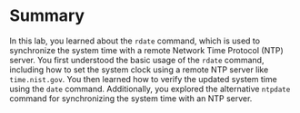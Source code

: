 # Summary

In this lab, you learned about the `rdate` command, which is used to synchronize the system time with a remote Network Time Protocol (NTP) server. You first understood the basic usage of the `rdate` command, including how to set the system clock using a remote NTP server like `time.nist.gov`. You then learned how to verify the updated system time using the `date` command. Additionally, you explored the alternative `ntpdate` command for synchronizing the system time with an NTP server.
